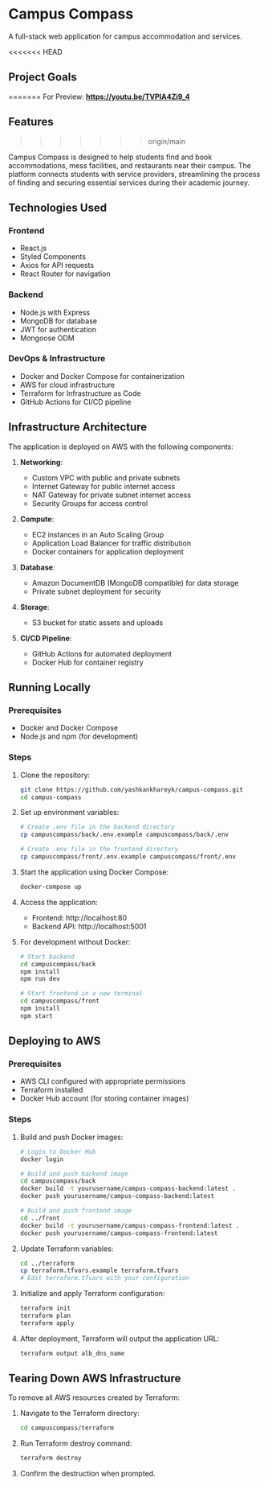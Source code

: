 # Campus Compass

A full-stack web application for campus accommodation and services.

<<<<<<< HEAD
## Project Goals
=======
For Preview:
**https://youtu.be/TVPIA4Zi9_4**

## Features
>>>>>>> origin/main

Campus Compass is designed to help students find and book accommodations, mess facilities, and restaurants near their campus. The platform connects students with service providers, streamlining the process of finding and securing essential services during their academic journey.

## Technologies Used

### Frontend
- React.js
- Styled Components
- Axios for API requests
- React Router for navigation

### Backend
- Node.js with Express
- MongoDB for database
- JWT for authentication
- Mongoose ODM

### DevOps & Infrastructure
- Docker and Docker Compose for containerization
- AWS for cloud infrastructure
- Terraform for Infrastructure as Code
- GitHub Actions for CI/CD pipeline

## Infrastructure Architecture

The application is deployed on AWS with the following components:

1. **Networking**:
   - Custom VPC with public and private subnets
   - Internet Gateway for public internet access
   - NAT Gateway for private subnet internet access
   - Security Groups for access control

2. **Compute**:
   - EC2 instances in an Auto Scaling Group
   - Application Load Balancer for traffic distribution
   - Docker containers for application deployment

3. **Database**:
   - Amazon DocumentDB (MongoDB compatible) for data storage
   - Private subnet deployment for security

4. **Storage**:
   - S3 bucket for static assets and uploads

5. **CI/CD Pipeline**:
   - GitHub Actions for automated deployment
   - Docker Hub for container registry

## Running Locally

### Prerequisites
- Docker and Docker Compose
- Node.js and npm (for development)

### Steps

1. Clone the repository:
   ```bash
   git clone https://github.com/yashkankhareyk/campus-compass.git
   cd campus-compass
   ```

2. Set up environment variables:
   ```bash
   # Create .env file in the backend directory
   cp campuscompass/back/.env.example campuscompass/back/.env
   
   # Create .env file in the frontend directory
   cp campuscompass/front/.env.example campuscompass/front/.env
   ```

3. Start the application using Docker Compose:
   ```bash
   docker-compose up
   ```

4. Access the application:
   - Frontend: http://localhost:80
   - Backend API: http://localhost:5001

5. For development without Docker:
   ```bash
   # Start backend
   cd campuscompass/back
   npm install
   npm run dev
   
   # Start frontend in a new terminal
   cd campuscompass/front
   npm install
   npm start
   ```

## Deploying to AWS

### Prerequisites
- AWS CLI configured with appropriate permissions
- Terraform installed
- Docker Hub account (for storing container images)

### Steps

1. Build and push Docker images:
   ```bash
   # Login to Docker Hub
   docker login
   
   # Build and push backend image
   cd campuscompass/back
   docker build -t yourusername/campus-compass-backend:latest .
   docker push yourusername/campus-compass-backend:latest
   
   # Build and push frontend image
   cd ../front
   docker build -t yourusername/campus-compass-frontend:latest .
   docker push yourusername/campus-compass-frontend:latest
   ```

2. Update Terraform variables:
   ```bash
   cd ../terraform
   cp terraform.tfvars.example terraform.tfvars
   # Edit terraform.tfvars with your configuration
   ```

3. Initialize and apply Terraform configuration:
   ```bash
   terraform init
   terraform plan
   terraform apply
   ```

4. After deployment, Terraform will output the application URL:
   ```bash
   terraform output alb_dns_name
   ```

## Tearing Down AWS Infrastructure

To remove all AWS resources created by Terraform:

1. Navigate to the Terraform directory:
   ```bash
   cd campuscompass/terraform
   ```

2. Run Terraform destroy command:
   ```bash
   terraform destroy
   ```

3. Confirm the destruction when prompted.

        